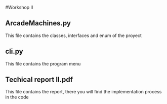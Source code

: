 #Workshop II

## ArcadeMachines.py
This file contains the classes, interfaces and enum of the proyect

## cli.py
This file contains the program menu


## Techical report II.pdf
This file contains the report, there you will find the implementation process in the code
